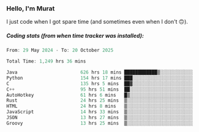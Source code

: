 ### Hello, I'm Murat

I just code when I got spare time (and sometimes even when I don't 🙃).

##### Coding stats (from when time tracker was installed):
<!--START_SECTION:wakatime-->

```cpp
From: 29 May 2024 - To: 20 October 2025

Total Time: 1,249 hrs 36 mins

Java                       626 hrs 18 mins ████████████▒░░░░░░░░░░░░   49.84 %
Python                     154 hrs 17 mins ███░░░░░░░░░░░░░░░░░░░░░░   12.28 %
C                          135 hrs 5 mins  ██▓░░░░░░░░░░░░░░░░░░░░░░   10.75 %
C++                        95 hrs 51 mins  ██░░░░░░░░░░░░░░░░░░░░░░░   07.63 %
AutoHotkey                 61 hrs 6 mins   █▒░░░░░░░░░░░░░░░░░░░░░░░   04.86 %
Rust                       24 hrs 25 mins  ▒░░░░░░░░░░░░░░░░░░░░░░░░   01.94 %
HTML                       24 hrs 8 mins   ▒░░░░░░░░░░░░░░░░░░░░░░░░   01.92 %
JavaScript                 14 hrs 33 mins  ▒░░░░░░░░░░░░░░░░░░░░░░░░   01.16 %
JSON                       13 hrs 27 mins  ▒░░░░░░░░░░░░░░░░░░░░░░░░   01.07 %
Groovy                     13 hrs 25 mins  ▒░░░░░░░░░░░░░░░░░░░░░░░░   01.07 %
```

<!--END_SECTION:wakatime-->
